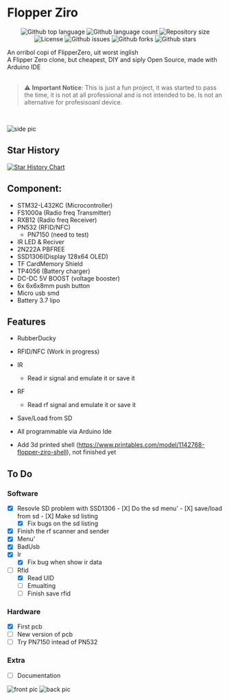 # Flopper Ziro
<p align="center">
<img alt="Github top language" src="https://img.shields.io/github/languages/top/lraton/FlopperZiro?color=56BEB8">
<img alt="Github language count" src="https://img.shields.io/github/languages/count/lraton/FlopperZiro?color=56BEB8">
<img alt="Repository size" src="https://img.shields.io/github/repo-size/lraton/FlopperZiro?color=56BEB8">
<img alt="License" src="https://img.shields.io/github/license/lraton/FlopperZiro?color=56BEB8">
<img alt="Github issues" src="https://img.shields.io/github/issues/lraton/FlopperZiro?color=56BEB8">
<img alt="Github forks" src="https://img.shields.io/github/forks/lraton/FlopperZiro?color=56BEB8">
<img alt="Github stars" src="https://img.shields.io/github/stars/lraton/FlopperZiro?color=56BEB8">

An orribol copi of FlipperZero, uit worst inglish<br>
A Flipper Zero clone, but cheapest, DIY and siply Open Source, made with Arduino IDE<br>
<br>
> ⚠️ **Important Notice**: This is just a fun project, it was started to pass the time, it is not at all professional and is not intended to be. Is not an alternative for profesisoanl device.
<br>

![side pic](/img/img-profile.jpg)

## Star History
[![Star History Chart](https://api.star-history.com/svg?repos=lraton/FlopperZiro&type=Date)](https://star-history.com/#lraton/FlopperZiro&Date)

## Component:
- STM32-L432KC (Microcontroller) 
- FS1000a (Radio freq Transmitter) 
- RXB12 (Radio freq Receiver) 
- PN532 (RFID/NFC)
    - PN7150 (need to test)
- IR LED & Reciver
- 2N222A PBFREE
- SSD1306(Display 128x64 OLED) 
- TF CardMemory Shield 
- TP4056 (Battery charger) 
- DC-DC 5V BOOST (voltage booster) 
- 6x 6x6x8mm push button 
- Micro usb smd 
- Battery 3.7 lipo


## Features

- RubberDucky
- RFID/NFC (Work in progress)
- IR 
    - Read ir signal and emulate it or save it
- RF
    - Read rf signal and emulate it or save it
- Save/Load from SD
- All programmable via Arduino Ide

- Add 3d printed shell (https://www.printables.com/model/1142768-flopper-ziro-shell), not finished yet

## To Do
### Software
- [X]    Resovle SD problem with SSD1306
    - [X]    Do the sd menu'
    - [X]    save/load from sd
    - [X]    Make sd listing
        - [X]    Fix bugs on the sd listing 
- [X]    Finish the rf scanner and sender
- [X]   Menu'
- [X]   BadUsb
- [X]   Ir
    - [X] Fix bug when show ir data
- [ ]   Rfid
    - [X]    Read UID
    - [ ]    Emualting
    - [ ]    Finish save rfid

### Hardware
- [X]   First pcb
- [ ]   New version of pcb
- [ ]   Try PN7150 intead of PN532

### Extra
- [ ]   Documentation

![front pic](/img/img-front.jpg)
![back pic](/img/img-behind.jpg)

